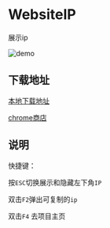 WebsiteIP
=========

展示ip

![demo](http://git.oschina.net/surprise/Chrome.Website.Ip/raw/master/images/demo.png)

## 下载地址

[本地下载地址](http://git.oschina.net/surprise/Chrome.Website.Ip/blob/master/Chrome.Website.Ip.crx)

[chrome商店](https://chrome.google.com/webstore/detail/occoflhjldcmhobgflkedoihgcnjjhej/)

## 说明

 快捷键：
 
 按`ESC`切换展示和隐藏左下角`IP`
 
 双击`F2`弹出可复制的`ip`
 
 双击`F4` 去项目主页
 
  